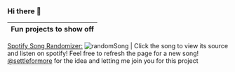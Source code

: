 ### Hi there 👋
Fun projects to show off|
--------|
[Spotify Song Randomizer:](https://spotify-randomizer-backend.herokuapp.com/markdown)  ![randomSong](https://spotify-randomizer-backend.herokuapp.com/markdown) 
| Click the song to view its source and listen on spotify! Feel free to refresh the page for a new song! [@settleformore](https://github.com/settleformore) for the idea and letting me join you for this project


<!--
**SLO42/SLO42** is a ✨ _special_ ✨ repository because its `README.md` (this file) appears on your GitHub profile.

Here are some ideas to get you started:

- 🔭 I’m currently working on ...
- 🌱 I’m currently learning ...
- 👯 I’m looking to collaborate on ...
- 🤔 I’m looking for help with ...
- 💬 Ask me about ...
- 📫 How to reach me: ...
- 😄 Pronouns: ...
- ⚡ Fun fact: ...
-->
